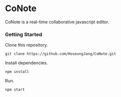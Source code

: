 # CoNote

CoNote is a real-time collaborative javascript editor.



### Getting Started

Clone this repository.

```
git clone https://github.com/HoseungJang/CoNote.git
```

Install dependencies.

```
npm install
```

Run.

```
npm start
```